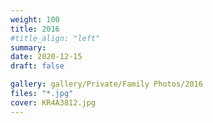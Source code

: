 ```yaml
---
weight: 100
title: 2016
#title_align: "left"
summary: 
date: 2020-12-15
draft: false

gallery: gallery/Private/Family Photos/2016
files: "*.jpg"
cover: KR4A3812.jpg
---
```

